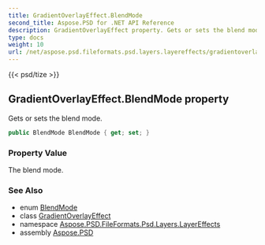 ```yaml
---
title: GradientOverlayEffect.BlendMode
second_title: Aspose.PSD for .NET API Reference
description: GradientOverlayEffect property. Gets or sets the blend mode
type: docs
weight: 10
url: /net/aspose.psd.fileformats.psd.layers.layereffects/gradientoverlayeffect/blendmode/
---
```

{{< psd/tize >}}
## GradientOverlayEffect.BlendMode property

Gets or sets the blend mode.

```csharp
public BlendMode BlendMode { get; set; }
```

### Property Value

The blend mode.

### See Also

* enum [BlendMode](../../../aspose.psd.fileformats.core.blending/blendmode/)
* class [GradientOverlayEffect](../)
* namespace [Aspose.PSD.FileFormats.Psd.Layers.LayerEffects](../../gradientoverlayeffect/)
* assembly [Aspose.PSD](../../../)


